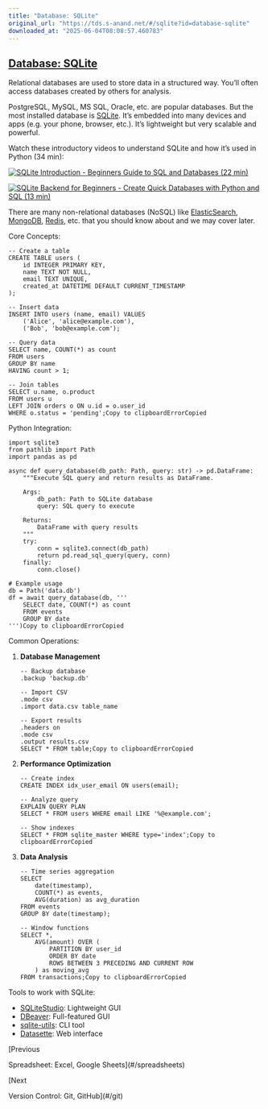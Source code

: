 ```yaml
---
title: "Database: SQLite"
original_url: "https://tds.s-anand.net/#/sqlite?id=database-sqlite"
downloaded_at: "2025-06-04T08:08:57.460783"
---
```

[Database: SQLite](#/sqlite?id=database-sqlite)
-----------------------------------------------

Relational databases are used to store data in a structured way. You’ll often access databases created by others for analysis.

PostgreSQL, MySQL, MS SQL, Oracle, etc. are popular databases. But the most installed database is [SQLite](https://www.sqlite.org/index.html). It’s embedded into many devices and apps (e.g. your phone, browser, etc.). It’s lightweight but very scalable and powerful.

Watch these introductory videos to understand SQLite and how it’s used in Python (34 min):

[![SQLite Introduction - Beginners Guide to SQL and Databases (22 min)](https://i.ytimg.com/vi_webp/8Xyn8R9eKB8/sddefault.webp)](https://youtu.be/8Xyn8R9eKB8)

[![SQLite Backend for Beginners - Create Quick Databases with Python and SQL (13 min)](https://i.ytimg.com/vi_webp/Ohj-CqALrwk/sddefault.webp)](https://youtu.be/Ohj-CqALrwk)

There are many non-relational databases (NoSQL) like [ElasticSearch](https://www.elastic.co/guide/en/elasticsearch/reference/current/index.html), [MongoDB](https://www.mongodb.com/docs/manual/), [Redis](https://redis.io/docs/latest/), etc. that you should know about and we may cover later.

Core Concepts:

```
-- Create a table
CREATE TABLE users (
    id INTEGER PRIMARY KEY,
    name TEXT NOT NULL,
    email TEXT UNIQUE,
    created_at DATETIME DEFAULT CURRENT_TIMESTAMP
);

-- Insert data
INSERT INTO users (name, email) VALUES
    ('Alice', 'alice@example.com'),
    ('Bob', 'bob@example.com');

-- Query data
SELECT name, COUNT(*) as count
FROM users
GROUP BY name
HAVING count > 1;

-- Join tables
SELECT u.name, o.product
FROM users u
LEFT JOIN orders o ON u.id = o.user_id
WHERE o.status = 'pending';Copy to clipboardErrorCopied
```

Python Integration:

```
import sqlite3
from pathlib import Path
import pandas as pd

async def query_database(db_path: Path, query: str) -> pd.DataFrame:
    """Execute SQL query and return results as DataFrame.

    Args:
        db_path: Path to SQLite database
        query: SQL query to execute

    Returns:
        DataFrame with query results
    """
    try:
        conn = sqlite3.connect(db_path)
        return pd.read_sql_query(query, conn)
    finally:
        conn.close()

# Example usage
db = Path('data.db')
df = await query_database(db, '''
    SELECT date, COUNT(*) as count
    FROM events
    GROUP BY date
''')Copy to clipboardErrorCopied
```

Common Operations:

1. **Database Management**

   ```
   -- Backup database
   .backup 'backup.db'

   -- Import CSV
   .mode csv
   .import data.csv table_name

   -- Export results
   .headers on
   .mode csv
   .output results.csv
   SELECT * FROM table;Copy to clipboardErrorCopied
   ```
2. **Performance Optimization**

   ```
   -- Create index
   CREATE INDEX idx_user_email ON users(email);

   -- Analyze query
   EXPLAIN QUERY PLAN
   SELECT * FROM users WHERE email LIKE '%@example.com';

   -- Show indexes
   SELECT * FROM sqlite_master WHERE type='index';Copy to clipboardErrorCopied
   ```
3. **Data Analysis**

   ```
   -- Time series aggregation
   SELECT
       date(timestamp),
       COUNT(*) as events,
       AVG(duration) as avg_duration
   FROM events
   GROUP BY date(timestamp);

   -- Window functions
   SELECT *,
       AVG(amount) OVER (
           PARTITION BY user_id
           ORDER BY date
           ROWS BETWEEN 3 PRECEDING AND CURRENT ROW
       ) as moving_avg
   FROM transactions;Copy to clipboardErrorCopied
   ```

Tools to work with SQLite:

* [SQLiteStudio](https://sqlitestudio.pl/): Lightweight GUI
* [DBeaver](https://dbeaver.io/): Full-featured GUI
* [sqlite-utils](https://sqlite-utils.datasette.io/): CLI tool
* [Datasette](https://datasette.io/): Web interface

[Previous

Spreadsheet: Excel, Google Sheets](#/spreadsheets)

[Next

Version Control: Git, GitHub](#/git)